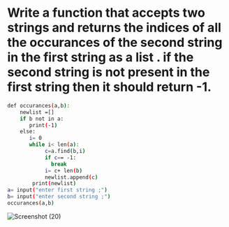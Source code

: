 # Write a function that accepts two strings and returns the indices of all the occurances of the second string in the first string as a list . if the second string is not present in the first string then it should return -1.
```bash
def occurances(a,b):
    newlist =[]
    if b not in a:
       print(-1)
    else:
       i= 0
       while i< len(a):
            c=a.find(b,i)
            if c== -1:
              break
            i= c+ len(b)
            newlist.append(c)
        print(newlist)
a= input("enter first string ;")
b= input("enter second string ;")
occurances(a,b)
```
![Screenshot (20)](https://github.com/user-attachments/assets/fe2f739c-8695-4fe0-a1fd-5e71e3efb18e)
